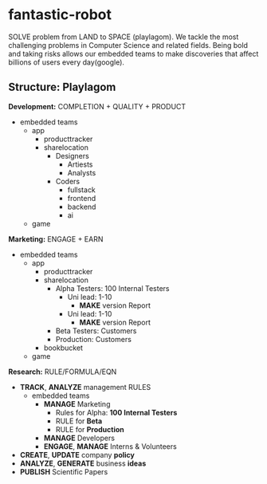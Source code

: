 # fantastic-robot
SOLVE problem from LAND to SPACE (playlagom). We tackle the most challenging problems in Computer Science and related fields.  Being bold and taking risks allows our embedded teams to make discoveries that affect billions of users every day(google).

Structure: Playlagom
--------------------

**Development:** COMPLETION + QUALITY + PRODUCT
  - embedded teams
    - app
      - producttracker
      - sharelocation
        - Designers
          - Artiests
          - Analysts
        - Coders
          - fullstack
          - frontend
          - backend
          - ai
    - game
    
**Marketing:** ENGAGE + EARN
  - embedded teams
    - app
      - producttracker
      - sharelocation
        - Alpha Testers: 100 Internal Testers
          - Uni lead: 1-10
            - **MAKE** version Report
          - Uni lead: 1-10
            - **MAKE** version Report
        - Beta Testers: Customers
        - Production: Customers
      - bookbucket
    - game
    
**Research:** RULE/FORMULA/EQN
  - **TRACK**, **ANALYZE** management RULES
    - embedded teams
      - **MANAGE** Marketing
        - Rules for Alpha: **100 Internal Testers**
        - RULE for **Beta**
        - RULE for **Production**
      - **MANAGE** Developers
      - **ENGAGE**, **MANAGE** Interns & Volunteers
  - **CREATE**, **UPDATE** company **policy**
  - **ANALYZE**, **GENERATE** business **ideas**
  - **PUBLISH** Scientific Papers

